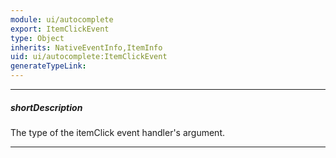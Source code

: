 ```yaml
---
module: ui/autocomplete
export: ItemClickEvent
type: Object
inherits: NativeEventInfo,ItemInfo
uid: ui/autocomplete:ItemClickEvent
generateTypeLink: 
---
```

---
##### shortDescription
The type of the itemClick event handler's argument.

---
<!-- Description goes here -->